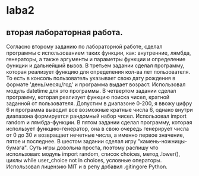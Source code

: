 # laba2
## вторая лабораторная работа.
Согласно второму заданию по лабораторной работе, сделал программы с использованием таких функции, как: внутренние, лямбда, генераторы, а также аргументы и параметры функции и определение функции и дальнейший вызов.
В третьем задании сделал программу, которая реализует функцию для определения кол-ва лет пользователя. То есть в консоль пользователь указывает свою дату рождения в формате 'день/месяц/год' и программа выдает возраст. Использовал модуль datetime для это программы.
В четвертом задании сделал программу, которая реализует функцию поиска чисел, кратной заданной от пользователя. Допустим в диапазоне 0-200, я ввожу цифру 6 и программа выводит все возможные кратные числа 6, однако внутри диапазона формируется рандомный набор чисел. Использовал import random и лямбда-функции.
В пятом задании сделал программу, которая использует функцию-генератор, она в свою очередь генерирует числа от 0 до 30 и возвращает нечетные числа, а именно первое значение, пятое и последнее. 
В шестом задании сделал игру "камень-ножницы-бумага". Суть игры довольна проста, поэтому распишу что использовал: модуль import random, список choices, метод .lower(), циклы while user_choice not in choices, условные операторы.
Использовал лицензию MIT и в репу добавил .gitingore Python.
